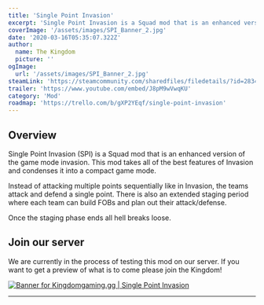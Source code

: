 ```yaml
---
title: 'Single Point Invasion'
excerpt: 'Single Point Invasion is a Squad mod that is an enhanced version of the game mode invasion.'
coverImage: '/assets/images/SPI_Banner_2.jpg'
date: '2020-03-16T05:35:07.322Z'
author:
  name: The Kingdom
  picture: ''
ogImage:
  url: '/assets/images/SPI_Banner_2.jpg'
steamLink: 'https://steamcommunity.com/sharedfiles/filedetails/?id=2834590176'
trailer: 'https://www.youtube.com/embed/J8pM9wVwqKU'
category: 'Mod'
roadmap: 'https://trello.com/b/gXP2YEqf/single-point-invasion'
---
```


## Overview

Single Point Invasion (SPI) is a Squad mod that is an enhanced version of the game mode invasion. This mod takes all of the best features of Invasion and condenses it into a compact game mode.

Instead of attacking multiple points sequentially like in Invasion, the teams attack and defend a single point. There is also an extended staging period where each team can build FOBs and plan out their attack/defense.

Once the staging phase ends all hell breaks loose.

## Join our server

We are currently in the process of testing this mod on our server. If you want to get a preview of what is to come please join the Kingdom!

[![Banner for Kingdomgaming.gg | Single Point Invasion](https://cdn.battlemetrics.com/b/horizontal500x80px/16079633.png?foreground=%23EEEEEE&background=%23222222&lines=%23333333&linkColor=%231185ec&chartColor=%23FF0700)](https://www.battlemetrics.com/servers/squad/16079633)

---
